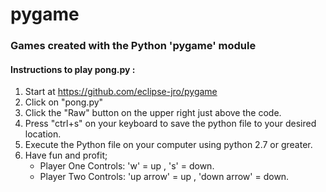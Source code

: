 # pygame
### Games created with the Python 'pygame' module

#### Instructions to play pong.py :
1) Start at https://github.com/eclipse-jro/pygame
2) Click on "pong.py"
3) Click the "Raw" button on the upper right just above the code.
4) Press "ctrl+s" on your keyboard to save the python file to your desired location.
5) Execute the Python file on your computer using python 2.7 or greater.
6) Have fun and profit;
    - Player One Controls: 'w' = up , 's' = down.
    - Player Two Controls: 'up arrow' = up , 'down arrow' = down.
